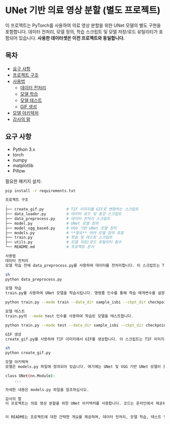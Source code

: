 # UNet 기반 의료 영상 분할 (별도 프로젝트)

이 프로젝트는 PyTorch를 사용하여 의료 영상 분할을 위한 UNet 모델의 별도 구현을 포함합니다. 데이터 전처리, 모델 정의, 학습 스크립트 및 모델 저장/로드 유틸리티가 포함되어 있습니다. **사용한 데이터셋은 이전 프로젝트와 동일합니다.**

## 목차
- [요구 사항](#요구-사항)
- [프로젝트 구조](#프로젝트-구조)
- [사용법](#사용법)
  - [데이터 전처리](#데이터-전처리)
  - [모델 학습](#모델-학습)
  - [모델 테스트](#모델-테스트)
  - [GIF 생성](#gif-생성)
- [모델 아키텍처](#모델-아키텍처)
- [감사의 말](#감사의-말)

## 요구 사항
- Python 3.x
- torch
- numpy
- matplotlib
- Pillow

필요한 패키지 설치:
```sh
pip install -r requirements.txt

프로젝트 구조
.
├── create_gif.py          # TIF 이미지를 GIF로 변환하는 스크립트
├── data_loader.py         # 데이터 로드 및 증강 스크립트
├── data_preprocess.py     # 데이터 전처리 스크립트
├── model.py               # UNet 모델 정의
├── model_vgg_based.py     # VGG 기반 UNet 모델 정의
├── models.py              # **중요** 여러 모델 정의 포함
├── train.py               # 학습 및 테스트 스크립트
├── utils.py               # 모델 저장/로드 유틸리티 함수
└── README.md              # 프로젝트 문서

사용법
데이터 전처리
모델 학습 전에 data_preprocess.py를 사용하여 데이터를 전처리합니다. 이 스크립트는 TIF 이미지를 로드하고 프레임을 셔플한 후 numpy 배열로 저장합니다.

sh
python data_preprocess.py

모델 학습
train.py를 사용하여 UNet 모델을 학습시킵니다. 명령줄 인수를 통해 학습 매개변수를 설정할 수 있습니다.

python train.py --mode train --data_dir sample_isbi --ckpt_dir checkpoint --log_dir log --result_dir result --batch_size 4 --num_epoch 10

모델 테스트
train.py의 --mode test 인수를 사용하여 학습된 모델을 테스트합니다.

python train.py --mode test --data_dir sample_isbi --ckpt_dir checkpoint --result_dir result

GIF 생성
create_gif.py를 사용하여 TIF 이미지에서 GIF를 생성합니다. 이 스크립트는 TIF 이미지를 GIF로 변환하고 Matplotlib을 사용하여 표시합니다.

sh
python create_gif.py

모델 아키텍처
모델은 models.py 파일에 정의되어 있습니다. 여기에는 UNet 및 VGG 기반 UNet 모델이 포함되어 있습니다. 이 모델들은 인코더(축소 경로)와 디코더(확장 경로)로 구성되어 있으며, 각 층 사이에 스킵 연결이 있습니다. 모델은 단일 채널(그레이스케일)의 2D 의료 영상을 처리하도록 설계되었습니다.

class UNet(nn.Module):
    ...

자세한 내용은 models.py 파일을 참조하십시오.

감사의 말
이 프로젝트는 의료 영상 분할을 위한 UNet 아키텍처를 사용합니다. 코드는 온라인에서 제공되는 다양한 구현 및 튜토리얼을 참고하여 작성되었습니다.


이 README는 프로젝트에 대한 간략한 개요를 제공하며, 데이터 전처리, 모델 학습, 테스트 및 GIF 생성에 대한 지침과 프로젝트 구조 및 모델 아키텍처에 대한 간략한 설명을 포함합니다. **모델 정의가 `models.py` 파일에 강조되어 있음**을 명시합니다.

